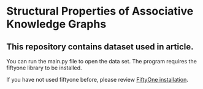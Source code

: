 Structural Properties of Associative Knowledge Graphs
==
This repository contains dataset used in article.
--
You can run the main.py file to open the data set.
The program requires the fiftyone library to be installed.

If you have not used fiftyone before, please review 
[FiftyOne installation](https://docs.voxel51.com/getting_started/install.html).






